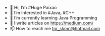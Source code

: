 - 👋 Hi, I’m #Huge Paixao
- 👀 I’m interested in #Java, #C++
- 🌱 I’m currently learning Java Programming
- 📝 I write articles on https://medium.com/
- 📫 How to reach me tnr_skmn@hotmail.com

<!---
hugepaixao/hugepaixao is a ✨ special ✨ repository because its `README.md` (this file) appears on your GitHub profile.
You can click the Preview link to take a look at your changes.
--->
